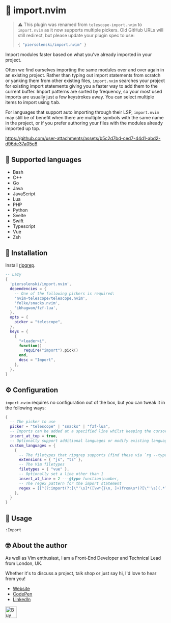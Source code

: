 # 🚢 import.nvim

> ⚠️ This plugin was renamed from `telescope-import.nvim` to `import.nvim` as it now supports multiple pickers. 
> Old GitHub URLs will still redirect, but please update your plugin spec to use:
> 
> ```lua
> { "piersolenski/import.nvim" }
> ```

Import modules faster based on what you've already imported in your project.

Often we find ourselves importing the same modules over and over again in an existing project. Rather than typing out import statements from scratch or yanking them from other existing files, `import.nvim` searches your project for existing import statements giving you a faster way to add them to the current buffer. Import patterns are sorted by frequency, so your most used imports are usually just a few keystrokes away. You can select multiple items to import using <kbd>tab</kbd>.

For languages that support auto importing through their LSP, `import.nvim` may still be of benefit when there are multiple symbols with the same name in the project, or if you prefer authoring your files with the modules already imported up top.

https://github.com/user-attachments/assets/b5c2d7bd-ced7-44d1-abd2-d96de37a05e8

## 🤖 Supported languages
- Bash
- C++
- Go
- Java
- JavaScript
- Lua
- PHP
- Python
- Svelte
- Swift
- Typescript
- Vue
- Zsh

## 🔩 Installation

Install [ripgrep](https://github.com/BurntSushi/ripgrep).

```lua
-- Lazy
{
  'piersolenski/import.nvim',
  dependencies = {
    -- One of the following pickers is required:
    'nvim-telescope/telescope.nvim',
	'folke/snacks.nvim',
	'ibhagwan/fzf-lua',
  },
  opts = {
	picker = "telescope",
  },
  keys = {
    {
      "<leader>i",
      function()
        require("import").pick()
      end,
      desc = "Import",
    },
  },
}
```

## ⚙️ Configuration

`import.nvim` requires no configuration out of the box, but you can tweak it in the following ways:

```lua
{
  -- The picker to use
  picker = "telescope" | "snacks" | "fzf-lua",
  -- Imports can be added at a specified line whilst keeping the cursor in place
  insert_at_top = true,
  -- Optionally support additional languages or modify existing languages...
  custom_languages = {
    {
      -- The filetypes that ripgrep supports (find these via `rg --type-list`)
      extensions = { "js", "ts" },
      -- The Vim filetypes
      filetypes = { "vue" },
      -- Optionally set a line other than 1
      insert_at_line = 2 ---@type function|number,
      -- The regex pattern for the import statement
      regex = [[^(?:import(?:[\"'\s]*([\w*{}\n, ]+)from\s*)?[\"'\s](.*?)[\"'\s].*)]],
    },
  }
}
```

## 🚀 Usage

```
:Import
```

## 🤓 About the author

As well as Vim enthusiast, I am a Front-End Developer and Technical Lead from London, UK.

Whether it's to discuss a project, talk shop or just say hi, I'd love to hear from you!

- [Website](https://www.piersolenski.com/)
- [CodePen](https://codepen.io/piers)
- [LinkedIn](https://www.linkedin.com/in/piersolenski/)

<a href='https://ko-fi.com/piersolenski' target='_blank'>
  <img height='36' style='border:0px;height:36px;' src='https://cdn.ko-fi.com/cdn/kofi1.png?v=3' border='0' alt='Buy Me a Coffee at ko-fi.com' />
</a>
